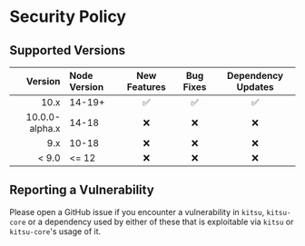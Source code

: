 # Security Policy

## Supported Versions

|        Version | Node Version |    New Features    |     Bug Fixes      | Dependency Updates |
| -------------: | :----------- | :----------------: | :----------------: | :----------------: |
|           10.x | 14-19+       | :white_check_mark: | :white_check_mark: | :white_check_mark: |
| 10.0.0-alpha.x | 14-18        |        :x:         |        :x:         |        :x:         |
|            9.x | 10-18        |        :x:         |        :x:         |        :x:         |
|          < 9.0 | <= 12        |        :x:         |        :x:         |        :x:         |

## Reporting a Vulnerability

Please open a GitHub issue if you encounter a vulnerability in `kitsu`, `kitsu-core` or a dependency used by either of these that is exploitable via `kitsu` or `kitsu-core`'s usage of it.
